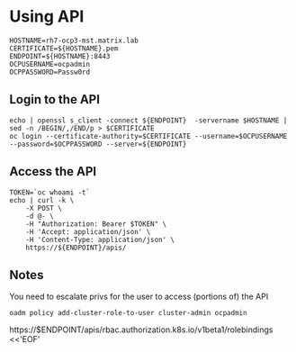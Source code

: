 # Using API

```
HOSTNAME=rh7-ocp3-mst.matrix.lab
CERTIFICATE=${HOSTNAME}.pem
ENDPOINT=${HOSTNAME}:8443
OCPUSERNAME=ocpadmin
OCPPASSWORD=Passw0rd
```

## Login to the API
```
echo | openssl s_client -connect ${ENDPOINT}  -servername $HOSTNAME | sed -n /BEGIN/,/END/p > $CERTIFICATE
oc login --certificate-authority=$CERTIFICATE --username=$OCPUSERNAME --password=$OCPPASSWORD --server=${ENDPOINT}
```

## Access the API
```
TOKEN=`oc whoami -t`
echo | curl -k \
    -X POST \
    -d @- \
    -H "Authorization: Bearer $TOKEN" \
    -H 'Accept: application/json' \
    -H 'Content-Type: application/json' \
    https://${ENDPOINT}/apis/ 

```

## Notes
You need to escalate privs for the user to access (portions of) the API
```
oadm policy add-cluster-role-to-user cluster-admin ocpadmin
```

https://$ENDPOINT/apis/rbac.authorization.k8s.io/v1beta1/rolebindings <<'EOF'

